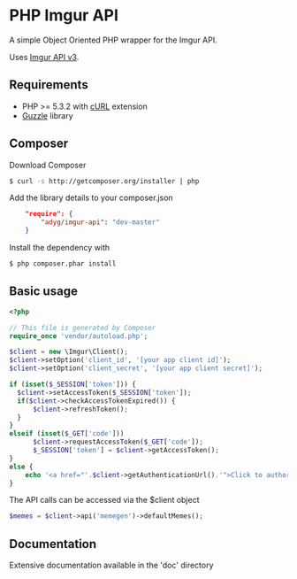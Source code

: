 # PHP Imgur API

A simple Object Oriented PHP wrapper for the Imgur API.

Uses [Imgur API v3](https://api.imgur.com/).

## Requirements

* PHP >= 5.3.2 with [cURL](http://php.net/manual/en/book.curl.php) extension
* [Guzzle](https://github.com/guzzle/guzzle) library

## Composer

Download Composer

```bash
$ curl -s http://getcomposer.org/installer | php
```

Add the library details to your composer.json

```json
    "require": {
        "adyg/imgur-api": "dev-master"
    }
```

Install the dependency with

```bash
$ php composer.phar install
```

## Basic usage

```php
<?php

// This file is generated by Composer
require_once 'vendor/autoload.php';

$client = new \Imgur\Client();
$client->setOption('client_id', '[your app client id]');
$client->setOption('client_secret', '[your app client secret]');

if (isset($_SESSION['token'])) {
  $client->setAccessToken($_SESSION['token']);
  if($client->checkAccessTokenExpired()) {
      $client->refreshToken();
  }
}
elseif (isset($_GET['code']))
      $client->requestAccessToken($_GET['code']);
      $_SESSION['token'] = $client->getAccessToken();
}
else {
    echo '<a href="'.$client->getAuthenticationUrl().'">Click to authorize</a>';
}
```
The API calls can be accessed via the $client object

```php
$memes = $client->api('memegen')->defaultMemes();
```

## Documentation

Extensive documentation available in the 'doc' directory
